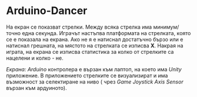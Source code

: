 # Arduino-Dancer

На екран се показват стрелки. Между всяка стрелка има минимум/точно една секунда. Играчът настъпва платформата на стрелката, която се е показала на екрана. Ако не я е натиснал достатъчно бързо или е натиснал грешната, на мястото на стрелката се изписва **X**. Накрая на играта, на екрана се изписва статистика за колко от стрелките са нацелени и колко - не.


*Екрана:*
*Arduino* контролера е вързан към лаптоп, на което има *Unity* приложение. В приложението стрелките се визуализират и има възможност за селектиране на ниво ( чрез *Game Joystick Axis Sensor* вързан към ардуиното).


